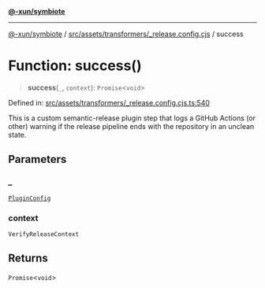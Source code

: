 [**@-xun/symbiote**](../../../../../README.md)

***

[@-xun/symbiote](../../../../../README.md) / [src/assets/transformers/\_release.config.cjs](../README.md) / success

# Function: success()

> **success**(`_`, `context`): `Promise`\<`void`\>

Defined in: [src/assets/transformers/\_release.config.cjs.ts:540](https://github.com/Xunnamius/symbiote/blob/ffa2219b5458551337af8081b76f7ffb8422c513/src/assets/transformers/_release.config.cjs.ts#L540)

This is a custom semantic-release plugin step that logs a GitHub Actions (or
other) warning if the release pipeline ends with the repository in an unclean
state.

## Parameters

### \_

[`PluginConfig`](../type-aliases/PluginConfig.md)

### context

`VerifyReleaseContext`

## Returns

`Promise`\<`void`\>
